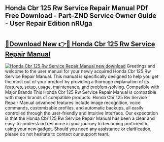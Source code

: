 ## Honda Cbr 125 Rw Service Repair Manual PDf Free Download - Part-ZND Service Owner Guide - User Repair Edition nRUga

# <h2><a href="http://bc92455.oget.top/?id=Honda+Cbr+125+Rw+Service+Repair+Manual">🔗Download New 👉🔴 Honda Cbr 125 Rw Service Repair Manual</a></h2>

[![Honda Cbr 125 Rw Service Repair Manual new download](https://i.imgur.com/5g1atiW.png)](http://bc92455.oget.top/?id=Honda+Cbr+125+Rw+Service+Repair+Manual)
Greetings and welcome to the user manual for your newly acquired Honda Cbr 125 Rw Service Repair Manual. This manual is specifically designed to help you get the most out of your product by providing a thorough explanation of its features, setup, usage, maintenance, and problem-solving. Compatible with Major Brands This Honda Cbr 125 Rw Service Repair Manual is compatible with major brands of compatible products. Honda Cbr 125 Rw Service Repair Manual advanced features include image recognition, voice commands, customizable profiles, and automatic backups, all easily controlled through the user-friendly and intuitive interface. Our expectation is that the Honda Cbr 125 Rw Service Repair Manual has been a clear and easy-to-understand resource in your journey to becoming proficient in using your new gadget. Should you need any assistance or clarification, please do not hesitate to contact our support team.
